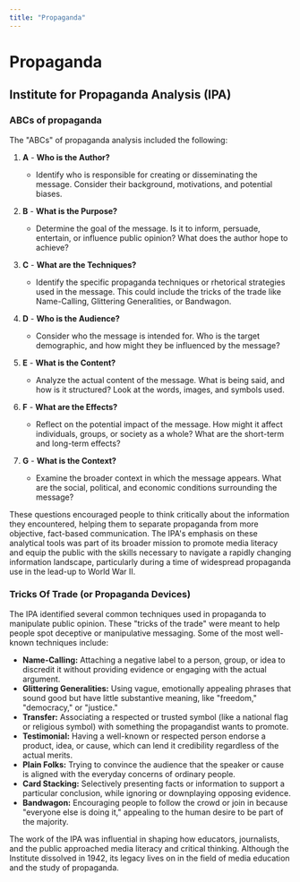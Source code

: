 ```yaml
---
title: "Propaganda"
---
```

# Propaganda

## Institute for Propaganda Analysis (IPA)

### ABCs of propaganda

The "ABCs" of propaganda analysis included the following:

1. **A** - **Who is the Author?**
   - Identify who is responsible for creating or disseminating the message. Consider their background, motivations, and potential biases.

2. **B** - **What is the Purpose?**
   - Determine the goal of the message. Is it to inform, persuade, entertain, or influence public opinion? What does the author hope to achieve?

3. **C** - **What are the Techniques?**
   - Identify the specific propaganda techniques or rhetorical strategies used in the message. This could include the tricks of the trade like Name-Calling, Glittering Generalities, or Bandwagon.

4. **D** - **Who is the Audience?**
   - Consider who the message is intended for. Who is the target demographic, and how might they be influenced by the message?

5. **E** - **What is the Content?**
   - Analyze the actual content of the message. What is being said, and how is it structured? Look at the words, images, and symbols used.

6. **F** - **What are the Effects?**
   - Reflect on the potential impact of the message. How might it affect individuals, groups, or society as a whole? What are the short-term and long-term effects?

7. **G** - **What is the Context?**
   - Examine the broader context in which the message appears. What are the social, political, and economic conditions surrounding the message?

These questions encouraged people to think critically about the information they encountered, helping them to separate propaganda from more objective, fact-based communication. The IPA's emphasis on these analytical tools was part of its broader mission to promote media literacy and equip the public with the skills necessary to navigate a rapidly changing information landscape, particularly during a time of widespread propaganda use in the lead-up to World War II.

### Tricks Of Trade (or Propaganda Devices)

The IPA identified several common techniques used in propaganda to manipulate public opinion. These "tricks of the trade" were meant to help people spot deceptive or manipulative messaging. Some of the most well-known techniques include:
- **Name-Calling:** Attaching a negative label to a person, group, or idea to discredit it without providing evidence or engaging with the actual argument.
- **Glittering Generalities:** Using vague, emotionally appealing phrases that sound good but have little substantive meaning, like "freedom," "democracy," or "justice."
- **Transfer:** Associating a respected or trusted symbol (like a national flag or religious symbol) with something the propagandist wants to promote.
- **Testimonial:** Having a well-known or respected person endorse a product, idea, or cause, which can lend it credibility regardless of the actual merits.
- **Plain Folks:** Trying to convince the audience that the speaker or cause is aligned with the everyday concerns of ordinary people.
- **Card Stacking:** Selectively presenting facts or information to support a particular conclusion, while ignoring or downplaying opposing evidence.
- **Bandwagon:** Encouraging people to follow the crowd or join in because "everyone else is doing it," appealing to the human desire to be part of the majority.

The work of the IPA was influential in shaping how educators, journalists, and the public approached media literacy and critical thinking. Although the Institute dissolved in 1942, its legacy lives on in the field of media education and the study of propaganda.